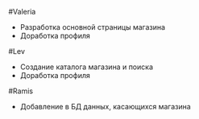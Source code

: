 #Valeria
- Разработка основной страницы магазина
- Доработка профиля

#Lev
- Создание каталога магазина и поиска
- Доработка профиля

#Ramis
- Добавление в БД данных, касающихся магазина
 


